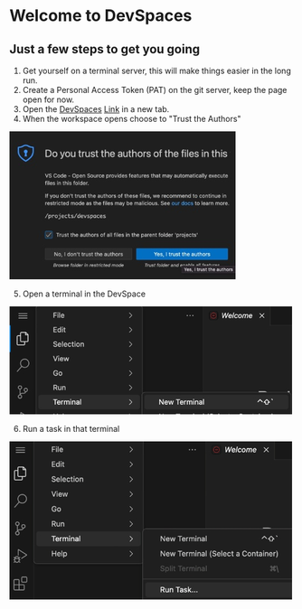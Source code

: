 # Welcome to DevSpaces

## Just a few steps to get you going

1. Get yourself on a terminal server, this will make things easier in the long run.
2. Create a Personal Access Token (PAT) on the git server, keep the page open for now.
3. Open the [DevSpaces][def] [Link][def] in a new tab.
4. When the workspace opens choose to "Trust the Authors"

![trust authors][def2]

5. Open a terminal in the DevSpace

![open terminal][def3]

6. Run a task in that terminal

![run task][def4]

[def]: https://devspaces.apps.sandbox-m3.1530.p1.openshiftapps.com/#/https://raw.githubusercontent.com/TiggerFish/devspaces/main/welcome/devfile.yaml
[def2]: ./images/trustauthors.jpg
[def3]: ./images/openterminal.jpg
[def4]: ./images/runtask.jpg